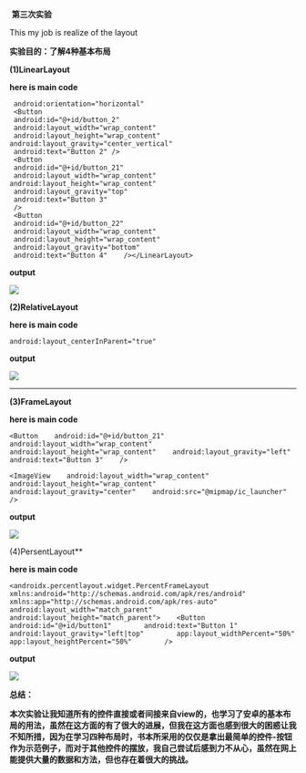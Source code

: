 ​                                              **第三次实验**

This my job is realize of the layout

**实验目的：了解4种基本布局**

**(1)LinearLayout**

**here is main code**

```
 android:orientation="horizontal"   
 <Button    
 android:id="@+id/button_2" 
 android:layout_width="wrap_content"
 android:layout_height="wrap_content"        android:layout_gravity="center_vertical"  
 android:text="Button 2" />    
 <Button       
 android:id="@+id/button_21"       
 android:layout_width="wrap_content"        android:layout_height="wrap_content"   
 android:layout_gravity="top"     
 android:text="Button 3"      
 />   
 <Button      
 android:id="@+id/button_22" 
 android:layout_width="wrap_content"   
 android:layout_height="wrap_content" 
 android:layout_gravity="bottom"  
 android:text="Button 4"    /></LinearLayout>
```

**output**

![](https://github.com/HelloFool/2018118132_Android/blob/master/第三次作业/photo/LinearLayout.png)







**(2)RelativeLayout**

**here is main code**

```
android:layout_centerInParent="true"
```

**output**

![](https://github.com/HelloFool/2018118132_Android/blob/master/第三次作业/photo/RelativeLayout.png)

****

**(3)FrameLayout**

**here is main code**

```
<Button    android:id="@+id/button_21"    android:layout_width="wrap_content"    android:layout_height="wrap_content"    android:layout_gravity="left"    android:text="Button 3"    />
```

```
<ImageView    android:layout_width="wrap_content"    android:layout_height="wrap_content"    android:layout_gravity="center"    android:src="@mipmap/ic_launcher"        />
```

**output**

![](https://github.com/HelloFool/2018118132_Android/blob/master/第三次作业/photo/FrameLayout.png)

(4)PersentLayout**

**here is main code**

```
<androidx.percentlayout.widget.PercentFrameLayout    xmlns:android="http://schemas.android.com/apk/res/android"    xmlns:app="http://schemas.android.com/apk/res-auto"    android:layout_width="match_parent"    android:layout_height="match_parent">    <Button        android:id="@+id/button1"        android:text="Button 1"        android:layout_gravity="left|top"        app:layout_widthPercent="50%"        app:layout_heightPercent="50%"        />
```

**output**

![](https://github.com/HelloFool/2018118132_Android/blob/master/第三次作业/photo/PercentLayout.png)

**总结：**

**本次实验让我知道所有的控件直接或者间接来自view的，也学习了安卓的基本布局的用法，虽然在这方面的有了很大的进展，但我在这方面也感到很大的困惑让我不知所措，因为在学习四种布局时，书本所采用的仅仅是拿出最简单的控件-按钮作为示范例子，而对于其他控件的摆放，我自己尝试后感到力不从心，虽然在网上能提供大量的数据和方法，但也存在着很大的挑战。**